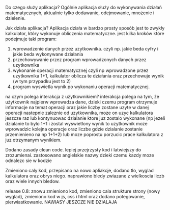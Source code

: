 Do czego służy aplikacja?
Ogólnie aplikacja służy do wykonywania działań matematycznych, aktualnie tylko dodawanie, odejmowanie, mnożenie i dzielenie.

Jak działa aplikacja?
Aplikacja działa w bardzo prosty sposób jest to zwykły kalkulator, który wykonuje obliczenia matematyczne.
jest kilka kroków które podejmuje taki program:
1. wprowadzenie danych przez uzytkownika. czyli np. jakie beda cyfry i jakie beda wykonywane działania
2. przechowywanie przez program wprowadzonych danych przez uzytkownika
3. wykonanie operacji matematycznej czyli np wprowadzone przez uzytkownika 1+1, kalkulator oblicza te działania oraz przechowuje wynik (w tym przypadku jest to 2)
4. program wyswietla wynik po wykonaniu operacji matematycznej.

na czym polega interakcja z użytkownikiem?
interakcja polega na tym, że użytkownik najpierw wprowadza dane, dzieki czemu program otrzymuje informacje na temat operacji oraz jakie liczby zostane uzyte w danej operacji
nastepnie zaleznie od uzytkownika, moze on uzyc kalkulatora jeszcze raz lub kontynuowac dzialanie ktore juz zostalo wykonane (np jezeli dzialanie to bylo 1+1 i zostal wyswietlony 
wynik to uzytkownik moze wprowadzic kolejna operacje oraz liczbe gdzie dzialanie zostanie przemienieno na np 1+1+2) lub moze poprostu porzucic prace kalkulatora z juz otrzymanym wynikiem.


Dodano zasady clean code. lepiej przejrzysty kod i latwiejszy do zrozumienai. zastosowano angielskie nazwy dzieki czemu kazdy moze odnalezc sie w kodzie

Zmieniono caly kod, przepisano na nowo apliakcje, dodano tlo, wyglad kalkulatora oraz obrys niego. naprawiono bledy zwiazane z wielkoscia liczb oraz wiele innych bledow.

release 0.8:
znowu zmieniono kod, zmieniono cala strukture strony (nowy wyglad), zmieniono kod w js, css i html oraz dodano potegowanie, pierwiastkowanie. NAWIASY JESZCZE NIE DZIALAJA

